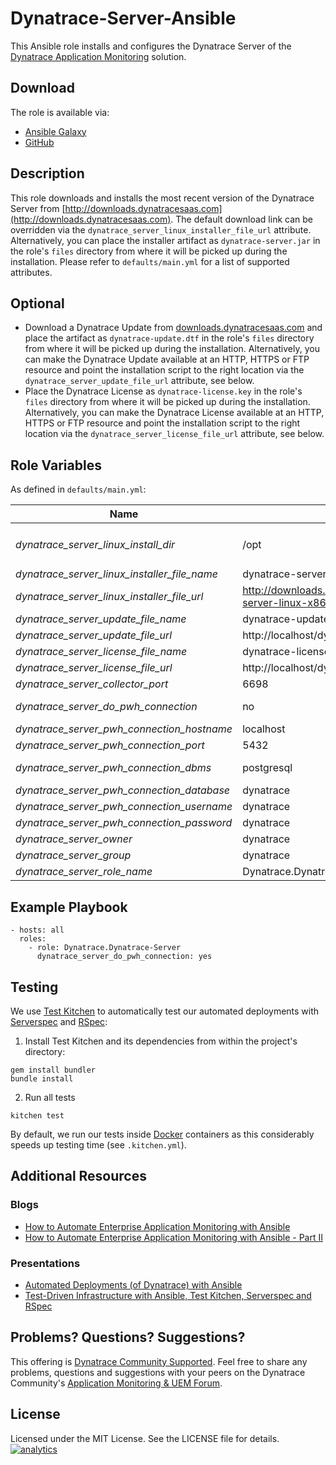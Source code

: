 # Dynatrace-Server-Ansible

This Ansible role installs and configures the Dynatrace Server of the [Dynatrace Application Monitoring](http://www.dynatrace.com/en/products/application-monitoring.html) solution.

## Download

The role is available via:

- [Ansible Galaxy](https://galaxy.ansible.com/Dynatrace/Dynatrace-Server)
- [GitHub](https://github.com/Dynatrace/Dynatrace-Server-Ansible)

## Description

This role downloads and installs the most recent version of the Dynatrace Server from [http://downloads.dynatracesaas.com](http://downloads.dynatracesaas.com). The default download link can be overridden via the `dynatrace_server_linux_installer_file_url` attribute. Alternatively, you can place the installer artifact as `dynatrace-server.jar` in the role's `files` directory from where it will be picked up during the installation. Please refer to `defaults/main.yml` for a list of supported attributes.

## Optional

- Download a Dynatrace Update from [downloads.dynatracesaas.com](downloads.dynatracesaas.com) and place the artifact as ```dynatrace-update.dtf``` in the role's ```files``` directory from where it will be picked up during the installation. Alternatively, you can make the Dynatrace Update available at an HTTP, HTTPS or FTP resource and point the installation script to the right location via the `dynatrace_server_update_file_url` attribute, see below.
- Place the Dynatrace License as ```dynatrace-license.key``` in the role's ```files``` directory from where it will be picked up during the installation. Alternatively, you can make the Dynatrace License available at an HTTP, HTTPS or FTP resource and point the installation script to the right location via the `dynatrace_server_license_file_url` attribute, see below.

## Role Variables

As defined in ```defaults/main.yml```:

| Name                                          | Default                                                               | Description
|-----------------------------------------------|-----------------------------------------------------------------------|------------
| *dynatrace_server_linux_install_dir*          | /opt                                                                  | The Dynatrace Server will be installed into the directory *$dynatrace_server_linux_install_dir*/dynatrace-*$major*-*$minor*-*$rev*, where *$major*, *$minor* and *$rev* are given by the installer. A symbolic link to the actual installation directory will be created in *$dynatrace_server_linux_install_dir*/dynatrace.
| *dynatrace_server_linux_installer_file_name*  | dynatrace-server.jar                                                  | The file name of the Dynatrace installer in the role's ```files``` directory.
| *dynatrace_server_linux_installer_file_url*   | http://downloads.dynatracesaas.com/6.3/dynatrace-server-linux-x86.jar | A HTTP, HTTPS or FTP URL to the Dynatrace installer in the form (http\|https\|ftp)://[user[:pass]]@host.domain[:port]/path.
| *dynatrace_server_update_file_name*           | dynatrace-update.dtf                                                  | The file name of the Dynatrace Update in the role's ```files``` directory.
| *dynatrace_server_update_file_url*            | http://localhost/dynatrace/dynatrace-update.dtf                       | A HTTP, HTTPS or FTP URL to the Dynatrace Update in the form (http\|https\|ftp)://[user[:pass]]@host.domain[:port]/path.
| *dynatrace_server_license_file_name*          | dynatrace-license.key                                                 | The file name of the Dynatrace License in the role's ```files``` directory.
| *dynatrace_server_license_file_url*           | http://localhost/dynatrace/dynatrace-license.key                      | A HTTP, HTTPS or FTP URL to the Dynatrace License in the form (http\|https\|ftp)://[user[:pass]]@host.domain[:port]/path.
| *dynatrace_server_collector_port*             | 6698                                                                  | The port where the server shall listen for Collectors. Use either ```6698``` (non-SSL) or ```6699``` (SSL).
| *dynatrace_server_do_pwh_connection*          | no                                                                    | Whether a connection to an existing Performance Warehouse (database) shall be established, or not. **Note**: requires Dynatrace >= v6.2.
| *dynatrace_server_pwh_connection_hostname*    | localhost                                                             |
| *dynatrace_server_pwh_connection_port*        | 5432                                                                  |
| *dynatrace_server_pwh_connection_dbms*        | postgresql                                                            | The DBMS type of the Performance Warehouse. Possible values are ```embedded``` (not suitable for production systems), ```db2```, ```oracle```, ```postgresql```, ```sqlazure```, ```sqlserver```
| *dynatrace_server_pwh_connection_database*    | dynatrace                                                             |
| *dynatrace_server_pwh_connection_username*    | dynatrace                                                             |
| *dynatrace_server_pwh_connection_password*    | dynatrace                                                             |
| *dynatrace_server_owner*                      | dynatrace                                                             | The system user that owns the Dynatrace installation.
| *dynatrace_server_group*                      | dynatrace                                                             | The system user's group that owns the Dynatrace installation.
| *dynatrace_server_role_name*                  | Dynatrace.Dynatrace-Server                                            | The actual name of this role in an [Ansible Playbook's](http://docs.ansible.com/playbooks.html) ```roles``` directory.

## Example Playbook

```
- hosts: all
  roles:
    - role: Dynatrace.Dynatrace-Server
      dynatrace_server_do_pwh_connection: yes
```

## Testing

We use [Test Kitchen](http://kitchen.ci) to automatically test our automated deployments with [Serverspec](http://serverspec.org) and [RSpec](http://rspec.info/):

1) Install Test Kitchen and its dependencies from within the project's directory:

```
gem install bundler
bundle install
```

2) Run all tests

```
kitchen test
```

By default, we run our tests inside [Docker](https://www.docker.com/) containers as this considerably speeds up testing time (see `.kitchen.yml`).

## Additional Resources

### Blogs

- [How to Automate Enterprise Application Monitoring with Ansible](http://apmblog.dynatrace.com/2015/03/04/how-to-automate-enterprise-application-monitoring-with-ansible/)
- [How to Automate Enterprise Application Monitoring with Ansible - Part II](http://apmblog.dynatrace.com/2015/04/23/how-to-automate-enterprise-application-monitoring-with-ansible-part-ii/)

### Presentations

- [Automated Deployments (of Dynatrace) with Ansible](http://www.slideshare.net/MartinEtmajer/automated-deployments-with-ansible)
- [Test-Driven Infrastructure with Ansible, Test Kitchen, Serverspec and RSpec](http://www.slideshare.net/MartinEtmajer/testing-ansible-roles-with-test-kitchen-serverspec-and-rspec-48185017)

## Problems? Questions? Suggestions?

This offering is [Dynatrace Community Supported](https://community.dynatrace.com/community/display/DL/Support+Levels#SupportLevels-Communitysupported/NotSupportedbyDynatrace(providedbyacommunitymember)). Feel free to share any problems, questions and suggestions with your peers on the Dynatrace Community's [Application Monitoring & UEM Forum](https://answers.dynatrace.com/spaces/146/index.html).

## License

Licensed under the MIT License. See the LICENSE file for details.
[![analytics](https://www.google-analytics.com/collect?v=1&t=pageview&_s=1&dl=https%3A%2F%2Fgithub.com%2FdynaTrace&dp=%2FDynatrace-Server-Ansible&dt=Dynatrace-Server-Ansible&_u=Dynatrace~&cid=github.com%2FdynaTrace&tid=UA-54510554-5&aip=1)]()
